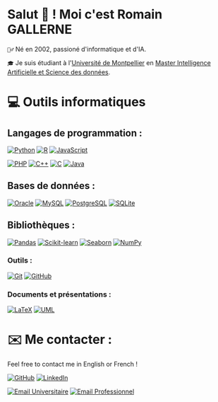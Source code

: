 
# Salut 👋 ! Moi c'est **Romain GALLERNE**

`🙆‍♂️` Né en 2002, passioné d'informatique et d'IA.

`🎓` Je suis étudiant à l'[Université de Montpellier](https://sciences.edu.umontpellier.fr/en/welcome-to-the-faculty-of-sciences/) en [Master Intelligence Artificielle et Science des données](https://informatique-fds.edu.umontpellier.fr/etudiants/master-informatique-parcours/parcours-iasd-intelligence-artificielle-et-science-des-donnees-ouverture-septembre-2021/).


# 💻 Outils informatiques

## Langages de programmation :

[![Python](https://img.shields.io/badge/Python-3776AB?style=for-the-badge&logo=python&logoColor=white)](https://docs.python.org/3/)
[![R](https://img.shields.io/badge/r-4d788f?style=for-the-badge&logo=r&logoColor=white)](https://www.r-project.org/)
[![JavaScript](https://img.shields.io/badge/JavaScript-F7DF1E?style=for-the-badge&logo=javascript&logoColor=black)](https://developer.mozilla.org/en-US/docs/Web/JavaScript)

[![PHP](https://img.shields.io/badge/PHP-777BB4?style=for-the-badge&logo=php&logoColor=white)](https://www.php.net/manual/en/)
[![C++](https://img.shields.io/badge/C%2B%2B-00599C?style=for-the-badge&logo=c%2B%2B&logoColor=white)](https://en.cppreference.com/w/cpp)
[![C](https://img.shields.io/badge/C-00599C?style=for-the-badge&logo=c&logoColor=white)](https://en.cppreference.com/w/c/language)
[![Java](https://img.shields.io/badge/Java-007396?style=for-the-badge&logo=java&logoColor=white)](https://docs.oracle.com/en/java/)

## Bases de données :

[![Oracle](https://img.shields.io/badge/Oracle-F80000?style=for-the-badge&logo=oracle&logoColor=white)](https://pandas.pydata.org/)
[![MySQL](https://img.shields.io/badge/MySQL-4479A1?style=for-the-badge&logo=mysql&logoColor=white)](https://dev.mysql.com/doc/)
[![PostgreSQL](https://img.shields.io/badge/PostgreSQL-4169E1?style=for-the-badge&logo=postgresql&logoColor=white)](https://www.postgresql.org/docs/)
[![SQLite](https://img.shields.io/badge/SQLite-07405E?style=for-the-badge&logo=sqlite&logoColor=white)](https://sqlite.org/docs.html)

## Bibliothèques :

[![Pandas](https://img.shields.io/badge/pandas-3a34eb?style=for-the-badge&logo=pandas&logoColor=white)](https://nodejs.org/en/docs/)
[![Scikit-learn](https://img.shields.io/badge/Scikitlearn-eb8634?style=for-the-badge&logo=Scikitlearn&logoColor=white)](https://scikit-learn.org/stable/)
[![Seaborn](https://img.shields.io/badge/SeaBorn-3456eb?style=for-the-badge&logo=seaborn&logoColor=white)](https://seaborn.pydata.org/)
[![NumPy](https://img.shields.io/badge/NumPy-34a4eb?style=for-the-badge&logo=numpy&logoColor=white)](https://numpy.org/)


### Outils :

[![Git](https://img.shields.io/badge/Git-F05032?style=for-the-badge&logo=git&logoColor=white)](https://git-scm.com/doc)
[![GitHub](https://img.shields.io/badge/GitHub-100000?style=for-the-badge&logo=github&logoColor=white)](https://github.com/RomainGallerne)

### Documents et présentations :

[![LaTeX](https://img.shields.io/badge/LaTeX-008080?style=for-the-badge&logo=latex&logoColor=white)](https://www.latex-project.org/help/documentation/)
[![UML](https://img.shields.io/badge/UML-000000?style=for-the-badge&logo=uml&logoColor=white)](https://www.uml.org/)

#  ✉️ Me contacter :

Feel free to contact me in English or French !

[![GitHub](https://img.shields.io/badge/GitHub-100000?style=for-the-badge&logo=github&logoColor=white)](https://github.com/RomainGallerne)
[![LinkedIn](https://img.shields.io/badge/LinkedIn-0077B5?style=for-the-badge&logo=linkedin&logoColor=white)](https://www.linkedin.com/in/romain-gallerne-72a108200/)

[![Email Universitaire](https://img.shields.io/badge/Email_Universitaire-9cf?style=for-the-badge&logo=gmail)](mailto:romain.gallerne@etu.umontpellier.fr)
[![Email Professionnel](https://img.shields.io/badge/Email_Professionnel-9cf?style=for-the-badge&logo=gmail)](mailto:romain.gallerne08@gmail.com)
